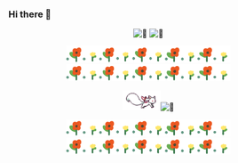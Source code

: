 ### Hi there 👋

<p align=center>
<img height="150px" alt="🦑" src="https://github-readme-stats.vercel.app/api?username=zivenyang&show_icons=true"> <img height="150px" alt="🦑" src="https://github-readme-stats.vercel.app/api/top-langs/?username=zivenyang&layout=compact">  
</p>

<p align=center>
  <img height="30px" src="./images/flowers.gif"/><img height="30px" src="./images/flowers.gif"/>
</p>
<p align=center>
  <img height="35px" src="./images/%E7%99%BD%E7%8B%90.gif"/><img height="70px" alt="🦑" src="https://count.getloli.com/get/@zivenyang?theme=rule34">
</p>
<p align=center>
  <img height="30px" src="./images/flowers.gif"/><img height="30px" src="./images/flowers.gif"/>
</p>








